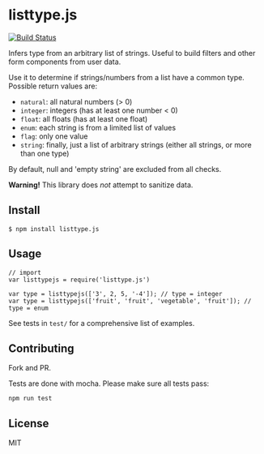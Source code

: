listtype.js
=========

[![Build Status](https://travis-ci.org/vladfr/listtype.js.svg?branch=master)](https://travis-ci.org/vladfr/listtype.js)

Infers type from an arbitrary list of strings. Useful to build filters and other form components from user data. 

Use it to determine if strings/numbers from a list have a common type. Possible return values are:
 - `natural`: all natural numbers (> 0)
 - `integer`: integers (has at least one number < 0)
 - `float`: all floats (has at least one float)
 - `enum`: each string is from a limited list of values
 - `flag`: only one value
 - `string`: finally, just a list of arbitrary strings (either all strings, or more than one type)

By default, null and 'empty string' are excluded from all checks.


**Warning!** This library does _not_ attempt to sanitize data.

## Install

```
$ npm install listtype.js
```

## Usage
```
// import
var listtypejs = require('listtype.js')
   
var type = listtypejs(['3', 2, 5, '-4']); // type = integer
var type = listtypejs(['fruit', 'fruit', 'vegetable', 'fruit']); // type = enum
```

See tests in `test/` for a comprehensive list of examples.

## Contributing

Fork and PR. 

Tests are done with mocha. Please make sure all tests pass:

```
npm run test
```


## License

MIT
